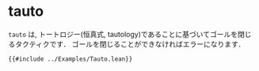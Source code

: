 # tauto

`tauto` は, トートロジー(恒真式, tautology)であることに基づいてゴールを閉じるタクティクです． ゴールを閉じることができなければエラーになります．

```lean
{{#include ../Examples/Tauto.lean}}
```